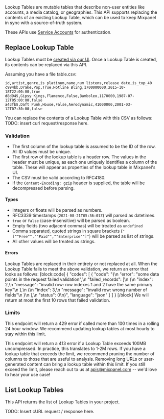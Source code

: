 Lookup Tables are mutable tables that describe non-user entities like accounts, a media catalog, or geographies. This API supports replacing the contents of an existing Lookup Table, which can be used to keep Mixpanel in sync with a source-of-truth system.

These APIs use [Service Accounts](ref:service-accounts) for authentication.

## Replace Lookup Table
Lookup Tables must be [created via our UI](/docs/tracking/how-tos/lookup-tables). Once a Lookup Table is created, its contents can be replaced via this API.

Assuming you have a file table.csv:
```csv
id,artist,genre,is_platinum,name,num_listens,release_date,is_top_40
c994bb,Drake,Pop,True,Hotline Bling,1700000000,2015-10-18T22:00:00,true
d8d949,Gipsy Kings,Flamenco,False,Bamboleo,1170000,1987-07-12T05:00:00,false
a43fb8,Daft Punk,House,False,Aerodynamic,41000000,2001-03-12T07:30:00,false
```

You can replace the contents of a Lookup Table with this CSV as follows:
TODO: insert curl request/response here.


### Validation
* The first column of the lookup table is assumed to be the ID of the row. All ID values must be unique.
* The first row of the lookup table is a header row. The values in the header must be unique, as each one uniquely identifies a column of the table. These will appear as properties of the lookup table in Mixpanel's UI.
* The CSV must be valid according to RFC4180.
* If the `Content-Encoding: gzip` header is supplied, the table will be decompressed before parsing.

#### Types
* Integers or floats will be parsed as numbers.
* RFC3339 timestamps (`2021-08-21T05:36:01Z`) will parsed as datetimes.
* `true` or `false` (case-insensitive) will be parsed as boolean.
* Empty fields (two adjacent commas) will be treated as `undefined`
* Comma separated, quoted strings in square brackets (`"[""Free"",""Paid"",""Enterprise""]"`) will be parsed as list of strings.
* All other values will be treated as strings.

#### Errors
Lookup Tables are replaced in their entirety or not replaced at all. When the Lookup Table fails to meet the above validation, we return an error that looks as follows:
[block:code]
{
  "codes": [
    {
      "code": "{\n  \"error\": \"some data points in the request failed validation\",\n  \"failed_records\": [\n    {\n      \"index\": 2,\n      \"message\": \"invalid row: row indexes 1 and 2 have the same primary key\"\n    },\n    {\n      \"index\": 3,\n      \"message\": \"invalid row: wrong number of fields\"\n    }\n  ],\n  \"status\": 0\n}",
      "language": "json"
    }
  ]
}
[/block]
We will return at most the first 10 rows that failed validation.

### Limits
This endpoint will return a 429 error if called more than 100 times in a rolling 24 hour window. We recommend updating lookup tables at most hourly to stay within this limit.

This endpoint will return a 413 error if a Lookup Table exceeds 100MB uncompressed. In practice, this translates to 1-2M rows. If you have a lookup table that exceeds the limit, we recommend pruning the number of columns to those that are useful to analysis. Removing long URLs or user-generated content can bring a lookup table within this limit. If you still exceed the limit, please reach out to us at apis@mixpanel.com -- we'd love to hear your use case!

## List Lookup Tables
This API returns the list of Lookup Tables in your project.

TODO: Insert cURL request / response here.
